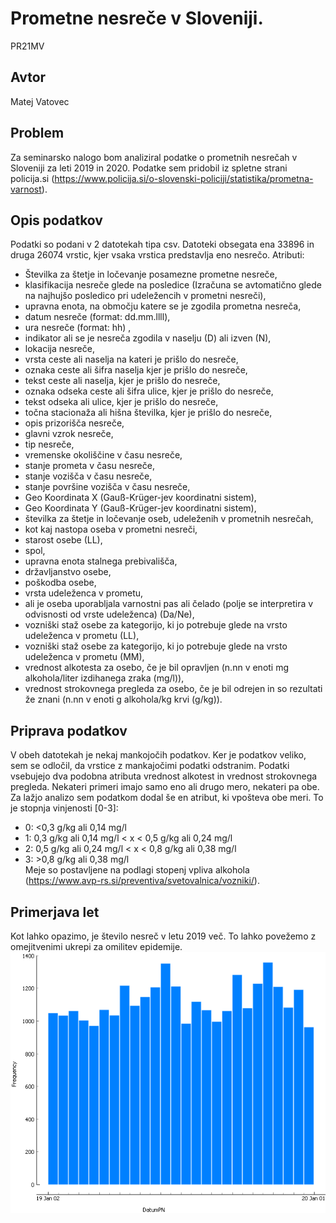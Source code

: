 # Prometne nesreče v Sloveniji.
PR21MV

## Avtor
Matej Vatovec

## Problem 
Za seminarsko nalogo bom analiziral podatke o prometnih nesrečah v Sloveniji za leti 2019 in 2020. Podatke sem pridobil iz spletne strani policija.si (https://www.policija.si/o-slovenski-policiji/statistika/prometna-varnost).


## Opis podatkov
Podatki so podani v 2 datotekah tipa csv. Datoteki obsegata ena 33896 in druga 26074 vrstic, kjer vsaka vrstica predstavlja eno nesrečo. Atributi:

* Številka za štetje in ločevanje posamezne prometne nesreče,
* klasifikacija nesreče glede na posledice (Izračuna se avtomatično glede na najhujšo posledico pri udeležencih v prometni nesreči),
* upravna enota, na območju katere se je zgodila prometna nesreča,
* datum nesreče (format: dd.mm.llll), 
* ura nesreče (format: hh) ,
* indikator ali se je nesreča zgodila v naselju (D) ali izven (N),
* lokacija nesreče,
* vrsta ceste ali naselja na kateri je prišlo do nesreče,
* oznaka ceste ali šifra naselja kjer je prišlo do nesreče,
* tekst ceste ali naselja, kjer je prišlo do nesreče,
* oznaka odseka ceste ali šifra ulice, kjer je prišlo do nesreče,
* tekst odseka ali ulice, kjer je prišlo do nesreče,
* točna stacionaža ali hišna številka, kjer je prišlo do nesreče,
* opis prizorišča nesreče,
* glavni vzrok nesreče,
* tip nesreče,
* vremenske okoliščine v času nesreče,
* stanje prometa v času nesreče,
* stanje vozišča v času nesreče,
* stanje površine vozišča v času nesreče,
* Geo Koordinata X (Gauß-Krüger-jev koordinatni sistem),
* Geo Koordinata Y (Gauß-Krüger-jev koordinatni sistem),
* številka za štetje in ločevanje oseb, udeleženih v prometnih nesrečah,
* kot kaj nastopa oseba v prometni nesreči,
* starost osebe (LL),
* spol,
* upravna enota stalnega prebivališča,
* državljanstvo osebe,
* poškodba osebe,
* vrsta udeleženca v prometu,
* ali je oseba uporabljala varnostni pas ali čelado (polje se interpretira v odvisnosti od vrste udeleženca) (Da/Ne),
* vozniški staž osebe za kategorijo, ki jo potrebuje glede na vrsto udeleženca v prometu (LL),
* vozniški staž osebe za kategorijo, ki jo potrebuje glede na vrsto udeleženca v prometu (MM),
* vrednost alkotesta za osebo, če je bil opravljen (n.nn v enoti mg alkohola/liter izdihanega zraka (mg/l)),
* vrednost strokovnega pregleda za osebo, če je bil odrejen in so rezultati že znani (n.nn v enoti g alkohola/kg krvi (g/kg)).


## Priprava podatkov
V obeh datotekah je nekaj mankojočih podatkov. Ker je podatkov veliko, sem se odločil, da vrstice z mankajočimi podatki odstranim. Podatki vsebujejo dva podobna atributa vrednost alkotest in vrednost strokovnega pregleda. Nekateri primeri imajo samo eno ali drugo mero, nekateri pa obe. Za lažjo analizo sem podatkom dodal še en atribut, ki vpošteva obe meri. To je stopnja vinjenosti [0-3]:
 * 0: <0,3 g/kg ali 0,14 mg/l
 * 1: 0,3 g/kg ali 0,14 mg/l < x < 0,5 g/kg ali 0,24 mg/l
 * 2:  0,5 g/kg ali 0,24 mg/l < x < 0,8 g/kg ali 0,38 mg/l
 * 3: >0,8 g/kg ali 0,38 mg/l<br>
 Meje so postavljene na podlagi stopenj vpliva alkohola (https://www.avp-rs.si/preventiva/svetovalnica/vozniki/).

## Primerjava let
Kot lahko opazimo, je število nesreč v letu 2019 več. To lahko povežemo z omejitvenimi ukrepi za omilitev epidemije.
<img src="Slike/2019datumHist.png">